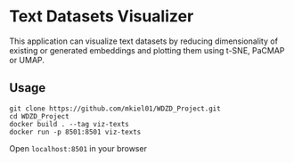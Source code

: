 # Text Datasets Visualizer

This application can visualize text datasets by reducing dimensionality of existing or generated embeddings and plotting them using t-SNE, PaCMAP or UMAP.

## Usage

```
git clone https://github.com/mkiel01/WDZD_Project.git
cd WDZD_Project
docker build . --tag viz-texts
docker run -p 8501:8501 viz-texts
```

Open `localhost:8501` in your browser
